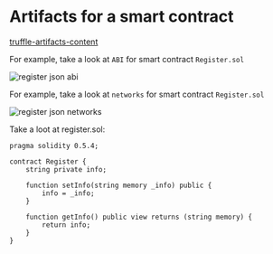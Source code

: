 # Artifacts for a smart contract

[truffle-artifacts-content](truffle-artifacts-content.md ':include')

For example, take a look at `ABI` for smart contract `Register.sol` 

![register json abi](../../images/truffle/image-20.png)

For example, take a look at `networks` for smart contract `Register.sol` 

![register json networks](../../images/truffle/image-21.png)

Take a loot at register.sol:

```solidity
pragma solidity 0.5.4;

contract Register {
    string private info;

    function setInfo(string memory _info) public {
        info = _info;
    }
    
    function getInfo() public view returns (string memory) {
        return info;
    }
}
```

